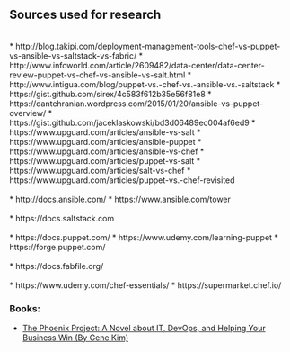 ## Sources used for research
<br>
* http://blog.takipi.com/deployment-management-tools-chef-vs-puppet-vs-ansible-vs-saltstack-vs-fabric/
* http://www.infoworld.com/article/2609482/data-center/data-center-review-puppet-vs-chef-vs-ansible-vs-salt.html
* http://www.intigua.com/blog/puppet-vs.-chef-vs.-ansible-vs.-saltstack
* https://gist.github.com/sirex/4c583f612b35e56f81e8
* https://dantehranian.wordpress.com/2015/01/20/ansible-vs-puppet-overview/
* https://gist.github.com/jaceklaskowski/bd3d06489ec004af6ed9
* https://www.upguard.com/articles/ansible-vs-salt
* https://www.upguard.com/articles/ansible-puppet
* https://www.upguard.com/articles/ansible-vs-chef
* https://www.upguard.com/articles/puppet-vs-salt
* https://www.upguard.com/articles/salt-vs-chef
* https://www.upguard.com/articles/puppet-vs.-chef-revisited
<br><br>
* http://docs.ansible.com/
* https://www.ansible.com/tower
<br><br>
* https://docs.saltstack.com
<br><br>
* https://docs.puppet.com/
* https://www.udemy.com/learning-puppet
* https://forge.puppet.com/
<br><br>
* https://docs.fabfile.org/
<br><br>
* https://www.udemy.com/chef-essentials/
* https://supermarket.chef.io/

### Books:
* [The Phoenix Project: A Novel about IT, DevOps, and Helping Your Business Win (By Gene Kim)](https://en.wikipedia.org/wiki/The_Phoenix_Project_(novel))
